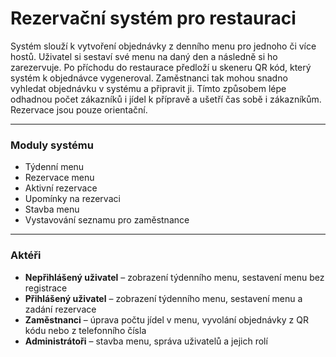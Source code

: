 # Rezervační systém pro restauraci

Systém slouží k vytvoření objednávky z denního menu pro jednoho či více hostů. Uživatel si sestaví své menu na daný den a následně si ho zarezervuje. Po příchodu do restaurace předloží u skeneru QR kód, který systém k objednávce vygeneroval. Zaměstnanci tak mohou snadno vyhledat objednávku v systému a připravit ji. Tímto způsobem lépe odhadnou počet zákazníků i jídel k přípravě a ušetří čas sobě i zákazníkům. Rezervace jsou pouze orientační.

---

### Moduly systému
- Týdenní menu  
- Rezervace menu  
- Aktivní rezervace  
- Upomínky na rezervaci  
- Stavba menu  
- Vystavování seznamu pro zaměstnance  

---

### Aktéři
- **Nepřihlášený uživatel** – zobrazení týdenního menu, sestavení menu bez registrace  
- **Přihlášený uživatel** – zobrazení týdenního menu, sestavení menu a zadání rezervace  
- **Zaměstnanci** – úprava počtu jídel v menu, vyvolání objednávky z QR kódu nebo z telefonního čísla  
- **Administrátoři** – stavba menu, správa uživatelů a jejich rolí  
